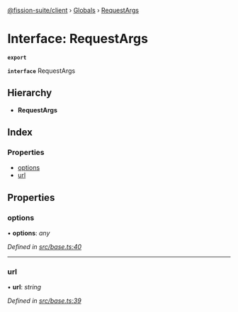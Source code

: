[@fission-suite/client](../README.md) › [Globals](../globals.md) › [RequestArgs](requestargs.md)

# Interface: RequestArgs

**`export`** 

**`interface`** RequestArgs

## Hierarchy

* **RequestArgs**

## Index

### Properties

* [options](requestargs.md#options)
* [url](requestargs.md#url)

## Properties

###  options

• **options**: *any*

*Defined in [src/base.ts:40](https://github.com/fission-suite/typescript-client/blob/6b1c329/src/base.ts#L40)*

___

###  url

• **url**: *string*

*Defined in [src/base.ts:39](https://github.com/fission-suite/typescript-client/blob/6b1c329/src/base.ts#L39)*
